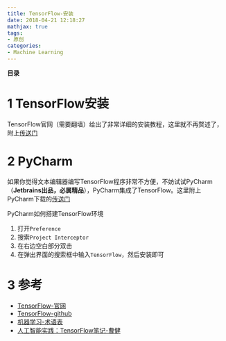 ```yaml
---
title: TensorFlow-安装
date: 2018-04-21 12:18:27
mathjax: true
tags: 
- 原创
categories: 
- Machine Learning
---
```


__目录__

<!-- toc -->
<!--more-->

# 1 TensorFlow安装

TensorFlow官网（需要翻墙）给出了非常详细的安装教程，这里就不再赘述了，附上[传送门](https://www.TensorFlow.org/install/install_mac)

# 2 PyCharm

如果你觉得文本编辑器编写TensorFlow程序非常不方便，不妨试试PyCharm（__Jetbrains出品，必属精品__），PyCharm集成了TensorFlow。这里附上PyCharm下载的[传送门](https://www.jetbrains.com/pycharm/)

PyCharm如何搭建TensorFlow环境

1. 打开`Preference`
1. 搜索`Project Interceptor`
1. 在右边空白部分双击
1. 在弹出界面的搜索框中输入`TensorFlow`，然后安装即可

# 3 参考

* [TensorFlow-官网](https://www.TensorFlow.org/)
* [TensorFlow-github](https://github.com/TensorFlow/TensorFlow)
* [机器学习-术语表](https://developers.google.com/machine-learning/glossary/#learning_rate)
* [人工智能实践：TensorFlow笔记-曹健](https://www.icourse163.org/course/PKU-1002536002)
